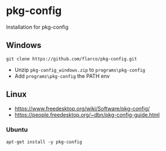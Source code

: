 # pkg-config
Installation for pkg-config


## Windows
```
git clone https://github.com/flarco/pkg-config.git
```
- Unzip `pkg-config_windows.zip` to `programs\pkg-config`
- Add `programs\pkg-config` the PATH env


## Linux
- <https://www.freedesktop.org/wiki/Software/pkg-config/>
- <https://people.freedesktop.org/~dbn/pkg-config-guide.html>

### Ubuntu
```
apt-get install -y pkg-config
```
